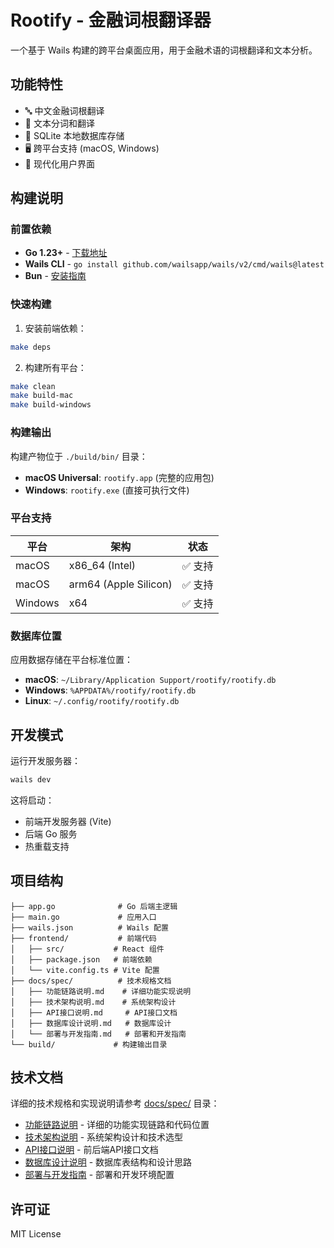 # Rootify - 金融词根翻译器

一个基于 Wails 构建的跨平台桌面应用，用于金融术语的词根翻译和文本分析。

## 功能特性

- 🔤 中文金融词根翻译
- 📝 文本分词和翻译
- 💾 SQLite 本地数据库存储
- 🖥️ 跨平台支持 (macOS, Windows)
- 🎨 现代化用户界面

## 构建说明

### 前置依赖

- **Go 1.23+** - [下载地址](https://golang.org/dl/)
- **Wails CLI** - `go install github.com/wailsapp/wails/v2/cmd/wails@latest`
- **Bun** - [安装指南](https://bun.sh/)

### 快速构建


1. 安装前端依赖：
```bash
make deps
```

2. 构建所有平台：
```bash
make clean
make build-mac
make build-windows
```


### 构建输出

构建产物位于 `./build/bin/` 目录：

- **macOS Universal**: `rootify.app` (完整的应用包)
- **Windows**: `rootify.exe` (直接可执行文件)

### 平台支持

| 平台 | 架构 | 状态 |
|------|------|------|
| macOS | x86_64 (Intel) | ✅ 支持 |
| macOS | arm64 (Apple Silicon) | ✅ 支持 |
| Windows | x64 | ✅ 支持 |

### 数据库位置

应用数据存储在平台标准位置：

- **macOS**: `~/Library/Application Support/rootify/rootify.db`
- **Windows**: `%APPDATA%/rootify/rootify.db`
- **Linux**: `~/.config/rootify/rootify.db`

## 开发模式

运行开发服务器：
```bash
wails dev
```

这将启动：
- 前端开发服务器 (Vite)
- 后端 Go 服务
- 热重载支持

## 项目结构

```
├── app.go              # Go 后端主逻辑
├── main.go             # 应用入口
├── wails.json          # Wails 配置
├── frontend/           # 前端代码
│   ├── src/           # React 组件
│   ├── package.json   # 前端依赖
│   └── vite.config.ts # Vite 配置
├── docs/spec/          # 技术规格文档
│   ├── 功能链路说明.md    # 详细功能实现说明
│   ├── 技术架构说明.md    # 系统架构设计
│   ├── API接口说明.md     # API接口文档
│   ├── 数据库设计说明.md   # 数据库设计
│   └── 部署与开发指南.md   # 部署和开发指南
└── build/             # 构建输出目录
```

## 技术文档

详细的技术规格和实现说明请参考 [docs/spec/](./docs/spec/) 目录：

- [功能链路说明](./docs/spec/功能链路说明.md) - 详细的功能实现链路和代码位置
- [技术架构说明](./docs/spec/技术架构说明.md) - 系统架构设计和技术选型
- [API接口说明](./docs/spec/API接口说明.md) - 前后端API接口文档
- [数据库设计说明](./docs/spec/数据库设计说明.md) - 数据库表结构和设计思路
- [部署与开发指南](./docs/spec/部署与开发指南.md) - 部署和开发环境配置

## 许可证

MIT License
